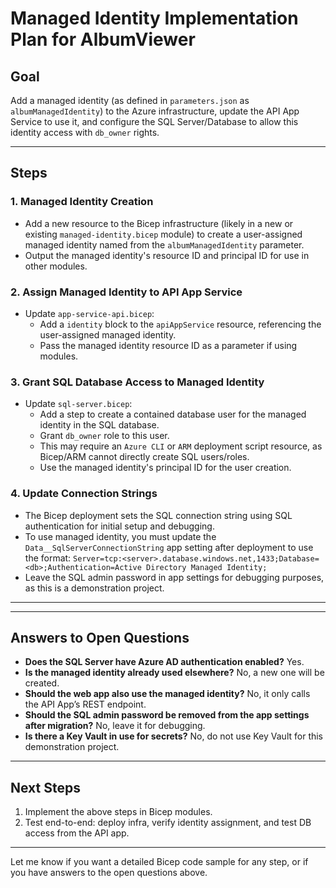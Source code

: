 # Managed Identity Implementation Plan for AlbumViewer

## Goal

Add a managed identity (as defined in `parameters.json` as `albumManagedIdentity`) to the Azure infrastructure, update the API App Service to use it, and configure the SQL Server/Database to allow this identity access with `db_owner` rights.

---

## Steps

### 1. Managed Identity Creation

- Add a new resource to the Bicep infrastructure (likely in a new or existing `managed-identity.bicep` module) to create a user-assigned managed identity named from the `albumManagedIdentity` parameter.
- Output the managed identity's resource ID and principal ID for use in other modules.

### 2. Assign Managed Identity to API App Service

- Update `app-service-api.bicep`:
  - Add a `identity` block to the `apiAppService` resource, referencing the user-assigned managed identity.
  - Pass the managed identity resource ID as a parameter if using modules.

### 3. Grant SQL Database Access to Managed Identity

- Update `sql-server.bicep`:
  - Add a step to create a contained database user for the managed identity in the SQL database.
  - Grant `db_owner` role to this user.
  - This may require an `Azure CLI` or `ARM` deployment script resource, as Bicep/ARM cannot directly create SQL users/roles.
  - Use the managed identity's principal ID for the user creation.

### 4. Update Connection Strings

- The Bicep deployment sets the SQL connection string using SQL authentication for initial setup and debugging.
- To use managed identity, you must update the `Data__SqlServerConnectionString` app setting after deployment to use the format:
  `Server=tcp:<server>.database.windows.net,1433;Database=<db>;Authentication=Active Directory Managed Identity;`
- Leave the SQL admin password in app settings for debugging purposes, as this is a demonstration project.

---

---

## Answers to Open Questions

- **Does the SQL Server have Azure AD authentication enabled?** Yes.
- **Is the managed identity already used elsewhere?** No, a new one will be created.
- **Should the web app also use the managed identity?** No, it only calls the API App’s REST endpoint.
- **Should the SQL admin password be removed from the app settings after migration?** No, leave it for debugging.
- **Is there a Key Vault in use for secrets?** No, do not use Key Vault for this demonstration project.

---

## Next Steps

1. Implement the above steps in Bicep modules.
2. Test end-to-end: deploy infra, verify identity assignment, and test DB access from the API app.

---

Let me know if you want a detailed Bicep code sample for any step, or if you have answers to the open questions above.
